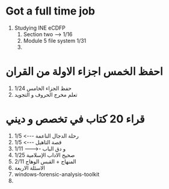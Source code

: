 

#  Got a full time job

1. Studying INE eCDFP
	1. Section two --> 1/16
	2. Module 5 file system 1/31
	3. 


# احفظ الخمس اجزاء الاولة من القران

1. حفظ الجزاء الخامس 1/24
2. تعلم مخرج الحروف و التجويد


# قراء 20 كتاب في تخصص و ديني

1. رحلة الدجال الناعمة ---> 1/5
2. قصة التاهيل ---> 1/5
3. و دق الباب ----< 1/11
4.  صحيح الاداب الإسلامية 1/25
5. المنهاج + القبس الوهاج  2/11
7. الاسئلة الاربعة
8. windows-forensic-analysis-toolkit
9. 